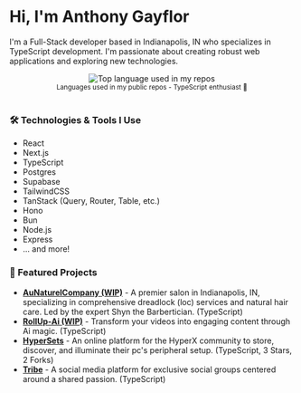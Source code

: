 # Hi, I'm Anthony Gayflor

I'm a Full-Stack developer based in Indianapolis, IN who specializes in TypeScript development. I'm passionate about creating robust web applications and exploring new technologies.

<div align="center">
  <img width="" src="https://github-readme-stats.vercel.app/api/top-langs/?username=anthonyg56&layout=compact&hide_title=1&card_width=300" alt="Top language used in my repos" />
  <br />
  <small>Languages used in my public repos - TypeScript enthusiast 💙</small>
  <br />
  <br />
</div>

### 🛠️ Technologies & Tools I Use

- React
- Next.js
- TypeScript
- Postgres
- Supabase
- TailwindCSS
- TanStack (Query, Router, Table, etc.)
- Hono
- Bun
- Node.js
- Express
- ... and more!

### 🚀 Featured Projects

*   **[AuNaturelCompany (WIP)](https://github.com/anthonyg56/AuNaturelCompany)** - A premier salon in Indianapolis, IN, specializing in comprehensive dreadlock (loc) services and natural hair care. Led by the expert Shyn the Barbertician. (TypeScript)
*   **[RollUp-Ai (WIP)](https://github.com/anthonyg56/RollUp-Ai)** - Transform your videos into engaging content through Ai magic. (TypeScript)
*   **[HyperSets](https://github.com/anthonyg56/HyperSets)** - An online platform for the HyperX community to store, discover, and illuminate their pc's peripheral setup. (TypeScript, 3 Stars, 2 Forks)
*   **[Tribe](https://github.com/anthonyg56/Tribe)** - A social media platform for exclusive social groups centered around a shared passion. (TypeScript)
